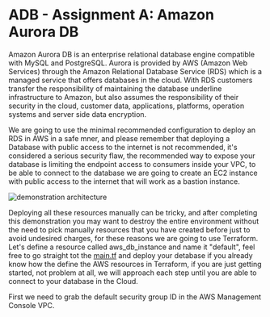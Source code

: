 # ADB - Assignment A: Amazon Aurora DB
Amazon Aurora DB is an enterprise relational database engine compatible with MySQL and PostgreSQL. Aurora is provided by AWS (Amazon Web Services) through the Amazon Relational Database Service (RDS) which is a managed service that offers databases in the cloud. With RDS customers transfer the responsibility of maintaining the database underline infrastructure to Amazon, but also assumes the responsibility of their security in the cloud, customer data, applications, platforms, operation systems and server side data encryption.

We are going to use the minimal recommended configuration to deploy an RDS in AWS in a safe mner, and please remember that deploying a Database with public access to the internet is not recommended, it's considered a serious security flaw, the recommended way to expose your database is limiting the endpoint access to consumers inside your VPC, to be able to connect to the database we are going to create an EC2 instance with public access to the internet that will work as a bastion instance. 

![demonstration architecture](img/archlitecture.png)

Deploying all these resources manually can be tricky, and after completing this demonstration you may want to destroy the entire environment without the need to pick manually resources that you have created before just to avoid undesired charges, for these reasons we are going to use Terraform. Let's define a resource called aws\_db\_instance and name it "default", feel free to go straight tot the [main.tf](terraform/main.tf) and deploy your detabase if you already know how the define the AWS resources in Terraform, if you are just getting started, not problem at all, we will approach each step until you are able to connect to your database in the Cloud. 

First we need to grab the default security group ID in the AWS Management Console VPC.


